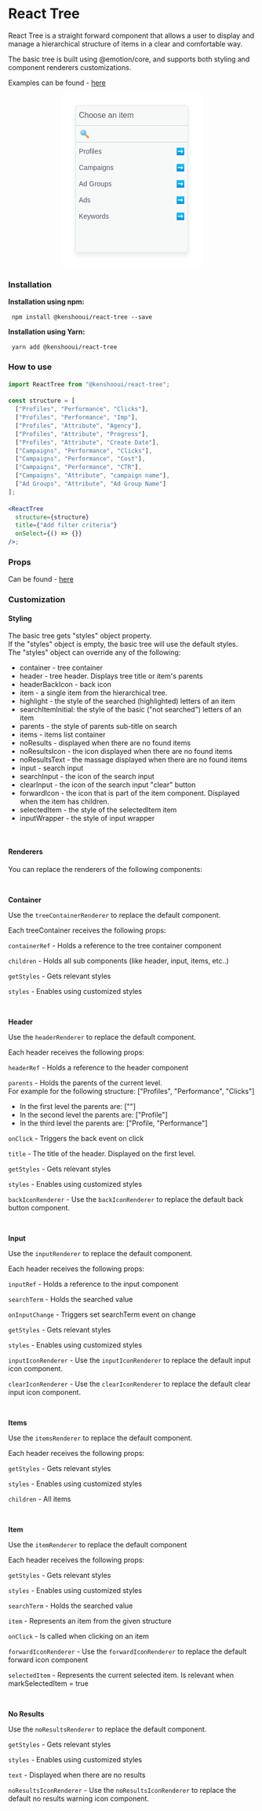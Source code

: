 # React Tree

React Tree is a straight forward component that allows a user to display and manage a hierarchical structure of items in a clear and comfortable way.

The basic tree is built using @emotion/core, and supports both styling and component renderers customizations.


Examples can be found - [here](https://github.com/kenshoo/react-tree/blob/master/packages/docs/stories/core.stories.js)

 
  <p align="center">
      <img src="demo.gif?raw=true" width="288" />
  </p>
  
  ### Installation
  
   **Installation using npm:**
  ```
   npm install @kenshooui/react-tree --save
  ```
 **Installation using Yarn:**

```
 yarn add @kenshooui/react-tree
```

 ### How to use
 <!-- example -->

```jsx
import ReactTree from "@kenshooui/react-tree";

const structure = [
  ["Profiles", "Performance", "Clicks"],
  ["Profiles", "Performance", "Imp"],
  ["Profiles", "Attribute", "Agency"],
  ["Profiles", "Attribute", "Progress"],
  ["Profiles", "Attribute", "Create Date"],
  ["Campaigns", "Performance", "Clicks"],
  ["Campaigns", "Performance", "Cost"],
  ["Campaigns", "Performance", "CTR"],
  ["Campaigns", "Attribute", "campaign name"],
  ["Ad Groups", "Attribute", "Ad Group Name"]
];

<ReactTree
  structure={structure}
  title={"Add filter criteria"}
  onSelect={() => {}}
/>;
```

### Props
Can be found - [here](https://github.com/kenshoo/react-tree#props)
<br/>

### Customization

#### Styling

The basic tree gets "styles" object property.
<br/>
If the "styles" object is empty, the basic tree will use the default styles.
<br/>
The "styles" object can override any of the following:
 - container - tree container
 - header - tree header. Displays tree title or item's parents
 - headerBackIcon - back icon
 - item - a single item from the hierarchical tree.
 - highlight - the style of the searched (highlighted) letters of an item
 - searchItemInitial: the style of the basic ("not searched") letters of an item
 - parents - the style of parents sub-title on search
 - items - items list container
 - noResults - displayed when there are no found items
-  noResultsIcon - the icon displayed when there are no found items 
-  noResultsText - the massage displayed when there are no found items 
 - input - search input
-  searchInput - the icon of the search input
 - clearInput - the icon of the search input "clear" button
 - forwardIcon - the icon that is part of the item component. Displayed when the item has children. 
 - selectedItem - the style of the selectedItem item 
 - inputWrapper - the style of input wrapper

<br/>

#### Renderers

You can replace the renderers of the following components:

<br/>

**Container**

Use the `treeContainerRenderer` to replace the default component.

Each treeContainer receives the following props:

`containerRef` - Holds a reference to the tree container component

`children` - Holds all sub components (like header, input, items, etc..)

`getStyles` - Gets relevant styles

`styles` - Enables using customized styles

<br/>

**Header**

Use the `headerRenderer` to replace the default component.

Each header receives the following props:

`headerRef` - Holds a reference to the header component

`parents` - Holds the parents of the current level. 
<br/>
For example for the following structure: ["Profiles", "Performance", "Clicks"]
- In the first level the parents are: [""]
- In the second level the parents are: ["Profile"]
- In the third level the parents are: ["Profile, "Performance"]


`onClick` -  Triggers the back event on click

`title` - The title of the header. Displayed on the first level.

`getStyles` - Gets relevant styles

`styles` - Enables using customized styles

`backIconRenderer` - Use the `backIconRenderer` to replace the default back button component.

<br/>

**Input**

Use the `inputRenderer` to replace the default component.

Each header receives the following props:

`inputRef` - Holds a reference to the input component

`searchTerm` - Holds the searched value

`onInputChange` - Triggers set searchTerm event on change

`getStyles` - Gets relevant styles

`styles` - Enables using customized styles

`inputIconRenderer` - Use the `inputIconRenderer` to replace the default input icon component.

`clearIconRenderer` - Use the `clearIconRenderer` to replace the default clear input icon component.

<br/>

**Items**

Use the `itemsRenderer` to replace the default component.

Each header receives the following props:

`getStyles` - Gets relevant styles

`styles` - Enables using customized styles

`children` - All items

<br/>

**Item**

Use the `itemRenderer` to replace the default component

Each header receives the following props:

`getStyles` - Gets relevant styles

`styles` - Enables using customized styles

`searchTerm` - Holds the searched value

`item` - Represents an item from the given structure

`onClick` - Is called when clicking on an item

`forwardIconRenderer` - Use the `forwardIconRenderer` to replace the default forward icon component

`selectedItem` - Represents the current selected item. Is relevant when markSelectedItem = true

<br/>

**No Results**

Use the `noResultsRenderer` to replace the default component.

`getStyles` - Gets relevant styles

`styles` - Enables using customized styles

`text` - Displayed when there are no results

`noResultsIconRenderer` - Use the `noResultsIconRenderer` to replace the default no results warning icon component.
